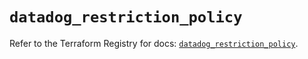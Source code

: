 # `datadog_restriction_policy`

Refer to the Terraform Registry for docs: [`datadog_restriction_policy`](https://registry.terraform.io/providers/datadog/datadog/3.43.1/docs/resources/restriction_policy).
